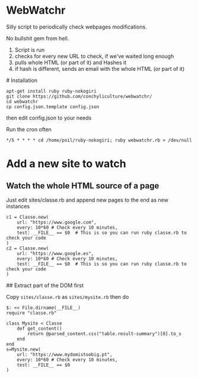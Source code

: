 # WebWatchr

Silly script to periodically check webpages modifications.

No bullshit gem from hell.

1. Script is run
2. checks for every new URL to check, if we've waited long enough
3. pulls whole HTML (or part of it) and Hashes it
4. if hash is different, sends an email with the whole HTML (or part of it) 

# Installation

    apt-get install ruby ruby-nokogiri
    git clone https://github.com/conchyliculture/webwatchr/
    cd webwatchr
    cp config.json.template config.json

then edit config.json to your needs

Run the cron often

    */5 * * * * cd /home/poil/ruby-nokogiri; ruby webwatchr.rb > /dev/null

# Add a new site to watch

## Watch the whole HTML source of a page

Just edit sites/classe.rb and append new pages to the end as new instances

    c1 = Classe.new(
        url: "https://www.google.com", 
        every: 10*60 # Check every 10 minutes,
        test: __FILE__ == $0  # This is so you can run ruby classe.rb to check your code
    )
    c2 = Classe.new(
        url: "https://www.google.es", 
        every: 10*60 # Check every 10 minutes,
        test: __FILE__ == $0  # This is so you can run ruby classe.rb to check your code
    )
    
## Extract part of the DOM first

Copy `sites/classe.rb` as `sites/mysite.rb` then do

    $: << File.dirname(__FILE__)
    require "classe.rb"

    class Mysite < Classe
        def get_content()
            return @parsed_content.css("table.result-summary")[0].to_s
        end
    end
    s=Mysite.new(
        url: "https://www.mydomistoobig.pt", 
        every: 10*60 # Check every 10 minutes,
        test: __FILE__ == $0 
    )
